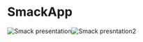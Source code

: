 # SmackApp
![Smack presentation](https://user-images.githubusercontent.com/26598531/54819792-aa2e8100-4ca5-11e9-9887-7f8be66bb256.gif)![Smack presntation2](https://user-images.githubusercontent.com/26598531/54820325-705e7a00-4ca7-11e9-9d11-fb3211c9a771.gif)
